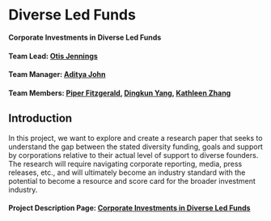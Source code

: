 # Diverse Led Funds

**Corporate Investments in Diverse Led Funds**

#### Team Lead: [Otis Jennings](https://www.linkedin.com/in/otis-jennings-phd-06619b1/)
#### Team Manager: [Aditya John](https://github.com/adityaemmanuel)
#### Team Members: [Piper Fitzgerald](https://github.com/phf9),  [Dingkun Yang](https://github.com/Yer1k), [Kathleen Zhang](https://github.com/kathl33nzhang)


## Introduction
In this project, we want to explore and create a research paper that seeks to understand the gap between the stated diversity funding, goals and support by corporations relative to their actual level of support to diverse founders. The research will require navigating corporate reporting, media, press releases, etc., and will ultimately become an industry standard with the potential to become a resource and score card for the broader investment industry.

#### Project Description Page: [Corporate Investments in Diverse Led Funds](https://bigdata.duke.edu/projects/corporate-investments-in-diverse-led-funds/)